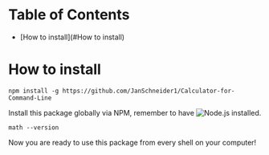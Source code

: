 
# Table of Contents

- [How to install](#How to install)

# How to install

    npm install -g https://github.com/JanSchneider1/Calculator-for-Command-Line
    
Install this package globally via NPM, remember to have ![Node.js](https://github.com/JanSchneider1/Calculator-for-Command-Line)
installed.

    math --version
    
Now you are ready to use this package from every shell on your computer! 